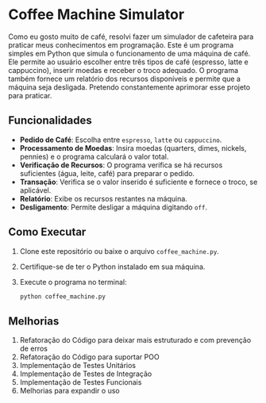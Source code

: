 # Coffee Machine Simulator
Como eu gosto muito de café, resolvi fazer um simulador de cafeteira para praticar meus conhecimentos em programação.
Este é um programa simples em Python que simula o funcionamento de uma máquina de café. Ele permite ao usuário escolher entre três tipos de café (espresso, latte e cappuccino), inserir moedas e receber o troco adequado. O programa também fornece um relatório dos recursos disponíveis e permite que a máquina seja desligada. Pretendo constantemente aprimorar esse projeto para praticar.



## Funcionalidades

- **Pedido de Café**: Escolha entre `espresso`, `latte` ou `cappuccino`.
- **Processamento de Moedas**: Insira moedas (quarters, dimes, nickels, pennies) e o programa calculará o valor total.
- **Verificação de Recursos**: O programa verifica se há recursos suficientes (água, leite, café) para preparar o pedido.
- **Transação**: Verifica se o valor inserido é suficiente e fornece o troco, se aplicável.
- **Relatório**: Exibe os recursos restantes na máquina.
- **Desligamento**: Permite desligar a máquina digitando `off`.

## Como Executar

1. Clone este repositório ou baixe o arquivo `coffee_machine.py`.
2. Certifique-se de ter o Python instalado em sua máquina.
3. Execute o programa no terminal:

   ```bash
   python coffee_machine.py
## Melhorias
1. Refatoração do Código para deixar mais estruturado e com prevenção de erros
2. Refatoração do Código para suportar POO
3. Implementação de Testes Unitários
4. Implementação de Testes de Integração
5. Implementação de Testes Funcionais
6. Melhorias para expandir o uso
